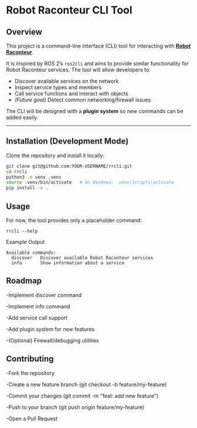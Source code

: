 # Robot Raconteur CLI Tool  

## Overview  
This project is a command-line interface (CLI) tool for interacting with [**Robot Raconteur**](https://robotraconteur.github.io/robotraconteur/doc/core/latest/getting_started/).  

It is inspired by ROS 2’s `ros2cli` and aims to provide similar functionality for Robot Raconteur services. The tool will allow developers to:  

- Discover available services on the network  
- Inspect service types and members  
- Call service functions and interact with objects  
- *(Future goal)* Detect common networking/firewall issues  

The CLI will be designed with a **plugin system** so new commands can be added easily.  

---

## Installation (Development Mode)  

Clone the repository and install it locally:  

```bash
git clone git@github.com:YOUR-USERNAME/rrcli.git
cd rrcli
python3 -m venv .venv
source .venv/bin/activate   # On Windows: .venv\Scripts\activate
pip install -e .
```



## Usage

For now, the tool provides only a placeholder command:

```rrcli --help```

Example Output

```Robot Raconteur CLI tool (WIP)
Available commands:
  discover   Discover available Robot Raconteur services
  info       Show information about a service
```

## Roadmap

 -Implement discover command

 -Implement info command

 -Add service call support

 -Add plugin system for new features

 -(Optional) Firewall/debugging utilities

## Contributing

-Fork the repository

-Create a new feature branch (git checkout -b feature/my-feature)

-Commit your changes (git commit -m "feat: add new feature")

-Push to your branch (git push origin feature/my-feature)

-Open a Pull Request


